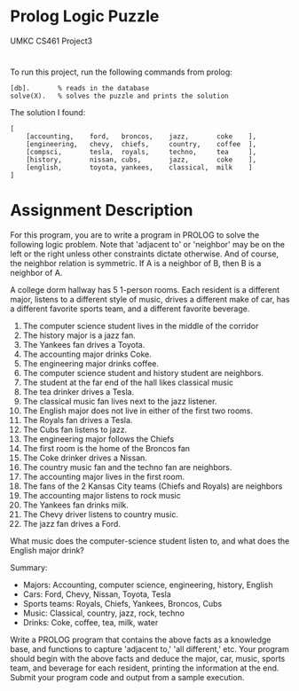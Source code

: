 # Prolog Logic Puzzle
UMKC CS461 Project3
# 
To run this project, run the following commands from prolog:

```
[db].       % reads in the database
solve(X).   % solves the puzzle and prints the solution
```
The solution I found:
```
[
    [accounting,    ford,   broncos,    jazz,       coke    ],
    [engineering,   chevy,  chiefs,     country,    coffee  ],
    [compsci,       tesla,  royals,     techno,     tea     ],
    [history,       nissan, cubs,       jazz,       coke    ],
    [english,       toyota, yankees,    classical,  milk    ]
]
```

# Assignment Description
For this program, you are to write a program in PROLOG to solve the following logic problem. Note that 'adjacent to' or 'neighbor' may be on the left or the right unless other constraints dictate otherwise. And of course, the neighbor relation is symmetric. If A is a neighbor of B, then B is a neighbor of A.

A college dorm hallway has 5 1-person rooms. Each resident is a different major, listens to a different style of music, drives a different make of car, has a different favorite sports team, and a different favorite beverage.

1. The computer science student lives in the middle of the corridor
1. The history major is a jazz fan.
1. The Yankees fan drives a Toyota.
1. The accounting major drinks Coke.
1. The engineering major drinks coffee.
1. The computer science student and history student are neighbors.
1. The student at the far end of the hall likes classical music
1. The tea drinker drives a Tesla.
1. The classical music fan lives next to the jazz listener.
1. The English major does not live in either of the first two rooms.
1. The Royals fan drives a Tesla.
1. The Cubs fan listens to jazz.
1. The engineering major follows the Chiefs
1. The first room is the home of the Broncos fan
1. The Coke drinker drives a Nissan.
1. The country music fan and the techno fan are neighbors.
1. The accounting major lives in the first room.
1. The fans of the 2 Kansas City teams (Chiefs and Royals) are neighbors
1. The accounting major listens to rock music
1. The Yankees fan drinks milk.
1. The Chevy driver listens to country music.
1. The jazz fan drives a Ford.

What music does the computer-science student listen to, and what does the English major drink?

Summary:
- Majors: Accounting, computer science, engineering, history, English
- Cars: Ford, Chevy, Nissan, Toyota, Tesla
- Sports teams: Royals, Chiefs, Yankees, Broncos, Cubs
- Music: Classical, country, jazz, rock, techno
- Drinks: Coke, coffee, tea, milk, water

Write a PROLOG program that contains the above facts as a knowledge base, and functions to capture 'adjacent to,' 'all different,' etc. Your program should begin with the above facts and deduce the major, car, music, sports team, and beverage for each resident, printing the information at the end. Submit your program code and output from a sample execution.
